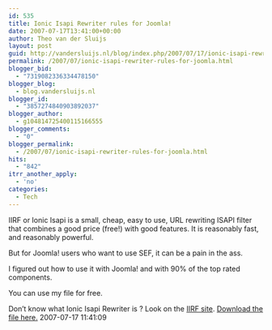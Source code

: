 ```yaml
---
id: 535
title: Ionic Isapi Rewriter rules for Joomla!
date: 2007-07-17T13:41:00+00:00
author: Theo van der Sluijs
layout: post
guid: http://vandersluijs.nl/blog/index.php/2007/07/17/ionic-isapi-rewriter-rules-for-joomla/
permalink: /2007/07/ionic-isapi-rewriter-rules-for-joomla.html
blogger_bid:
  - "7319082336334478150"
blogger_blog:
  - blog.vandersluijs.nl
blogger_id:
  - "3857274840903892037"
blogger_author:
  - g104814725400115166555
blogger_comments:
  - "0"
blogger_permalink:
  - /2007/07/ionic-isapi-rewriter-rules-for-joomla.html
hits:
  - "842"
itrr_another_apply:
  - 'no'
categories:
  - Tech
---
```

IIRF or Ionic Isapi is a small, cheap, easy to use, URL rewriting ISAPI filter that combines a good price (free!) with good features. It is reasonably fast, and reasonably powerful.

But for Joomla! users who want to use SEF, it can be a pain in the ass.

I figured out how to use it with Joomla! and with 90% of the top rated components.

You can use my file for free.  

Don&#8217;t know what Ionic Isapi Rewriter is ? Look on the <a href="http://cheeso.members.winisp.net/IIRF.aspx" target="_blank">IIRF site</a>. <a href="https://www.vandersluijs.nl/images/stories/files/isapirewrite4.zip" target="_self">Download the file here.</a> 2007-07-17 11:41:09  
<a name="more"></a>